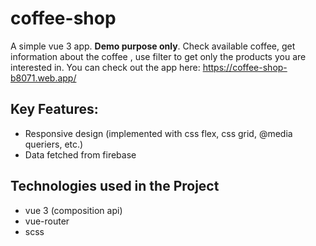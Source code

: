 
# coffee-shop
A simple vue 3 app. **Demo purpose only**.
Check available coffee, get information about the coffee , use filter to get only the products you are interested in.
You can check out the app here:
https://coffee-shop-b8071.web.app/

## Key Features:
- Responsive design (implemented with css flex, css grid, @media queriers, etc.)
- Data fetched from firebase 

## Technologies used in the Project
- vue 3 (composition api)
- vue-router
- scss



